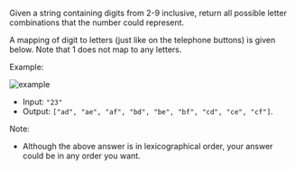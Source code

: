 Given a string containing digits from 2-9 inclusive, return all possible letter combinations that the number could represent.

A mapping of digit to letters (just like on the telephone buttons) is given below. Note that 1 does not map to any letters.

Example:

![example](http://upload.wikimedia.org/wikipedia/commons/thumb/7/73/Telephone-keypad2.svg/200px-Telephone-keypad2.svg.png)

- Input: `"23"`
- Output: `["ad", "ae", "af", "bd", "be", "bf", "cd", "ce", "cf"]`.

Note:
- Although the above answer is in lexicographical order, your answer could be in any order you want.